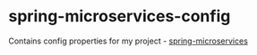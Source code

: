 # spring-microservices-config

Contains config properties for my project - [spring-microservices](https://github.com/bindian0509/spring-microservices)